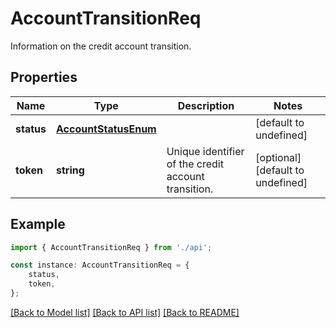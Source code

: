 # AccountTransitionReq

Information on the credit account transition.

## Properties

Name | Type | Description | Notes
------------ | ------------- | ------------- | -------------
**status** | [**AccountStatusEnum**](AccountStatusEnum.md) |  | [default to undefined]
**token** | **string** | Unique identifier of the credit account transition. | [optional] [default to undefined]

## Example

```typescript
import { AccountTransitionReq } from './api';

const instance: AccountTransitionReq = {
    status,
    token,
};
```

[[Back to Model list]](../README.md#documentation-for-models) [[Back to API list]](../README.md#documentation-for-api-endpoints) [[Back to README]](../README.md)
